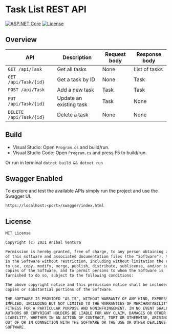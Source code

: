 # Task List REST API

[![ASP.NET Core](https://img.shields.io/static/v1?label=ASP.NET%20Core&message=5.0&color=purple)](https://dotnet.microsoft.com/apps/aspnet)
[![License](https://img.shields.io/static/v1?label=License&message=MIT&color=blue)](LICENCE)

## Overview

| API                     | Description                   | Request body | Response body       |
| ----------------------- | ----------------------------- | ------------ | ------------------- |
| `GET /api/Task`         | Get all tasks                 | None         | List of tasks       |
| `GET /api/Task/{id}`    | Get a task by ID              | None         | Task                |
| `POST /api/Task`        | Add a new task                | Task         | Task                |
| `PUT /api/Task/{id}`    | Update an existing task       | Task         | None                |
| `DELETE /api/Task/{id}` | Delete a task                 | None         | None                |

## Build

- Visual Studio: Open `Program.cs` and build/run.
- Visual Studio Code: Open `Program.cs` and press F5 to build/run.

Or run in terminal `dotnet build && dotnet run`

## Swagger Enabled

To explore and test the available APIs simply run the project and use the Swagger UI.

`https://localhost:<port>/swagger/index.html`

## License

```xml
MIT License

Copyright (c) 2021 Anibal Ventura

Permission is hereby granted, free of charge, to any person obtaining a copy
of this software and associated documentation files (the "Software"), to deal
in the Software without restriction, including without limitation the rights
to use, copy, modify, merge, publish, distribute, sublicense, and/or sell
copies of the Software, and to permit persons to whom the Software is
furnished to do so, subject to the following conditions:

The above copyright notice and this permission notice shall be included in all
copies or substantial portions of the Software.

THE SOFTWARE IS PROVIDED "AS IS", WITHOUT WARRANTY OF ANY KIND, EXPRESS OR
IMPLIED, INCLUDING BUT NOT LIMITED TO THE WARRANTIES OF MERCHANTABILITY,
FITNESS FOR A PARTICULAR PURPOSE AND NONINFRINGEMENT. IN NO EVENT SHALL THE
AUTHORS OR COPYRIGHT HOLDERS BE LIABLE FOR ANY CLAIM, DAMAGES OR OTHER
LIABILITY, WHETHER IN AN ACTION OF CONTRACT, TORT OR OTHERWISE, ARISING FROM,
OUT OF OR IN CONNECTION WITH THE SOFTWARE OR THE USE OR OTHER DEALINGS IN THE
SOFTWARE.
```

